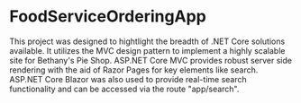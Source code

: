 # FoodServiceOrderingApp

This project was designed to hightlight the breadth of .NET Core solutions available. It utilizes the MVC design pattern to implement a highly scalable site for Bethany's Pie Shop.  ASP.NET Core MVC provides robust server side rendering with the aid of Razor Pages for key elements like search.  ASP.NET Core Blazor was also used to provide real-time search functionality and can be accessed via the route "app/search".
